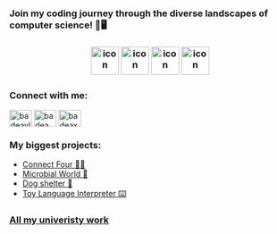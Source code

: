 <h3 align="left"> <b>Join my coding journey through the diverse landscapes of computer science! 🚀🖥️ </b><h3>
 <div align="center">
  <img src="https://techstack-generator.vercel.app/java-icon.svg" alt="icon" width="50" height="50" />
  <img src="https://techstack-generator.vercel.app/python-icon.svg" alt="icon" width="50" height="50" />
  <img src="https://techstack-generator.vercel.app/mysql-icon.svg" alt="icon" width="50" height="50" />
  <img src="https://techstack-generator.vercel.app/cpp-icon.svg" alt="icon" width="50" height="50" />
</div>

<h3 align="left"><b>Connect with me:</b></h3>
<p align="left">
<a href="https://www.linkedin.com/in/vlad-stefan-badea-61b261293/" target="blank"><img align="center" src="https://raw.githubusercontent.com/rahuldkjain/github-profile-readme-generator/master/src/images/icons/Social/linked-in-alt.svg" alt="badeavlad" height="30" width="40" /></a>
<a href="https://www.facebook.com/badeaxo" target="blank"><img align="center" src="https://raw.githubusercontent.com/rahuldkjain/github-profile-readme-generator/master/src/images/icons/Social/facebook.svg" alt="badea.vlad" height="30" width="40" /></a>
<a href="https://www.instagram.com/badeaxo/" target="blank"><img align="center" src="https://raw.githubusercontent.com/rahuldkjain/github-profile-readme-generator/master/src/images/icons/Social/instagram.svg" alt="badeaxo" height="30" width="40" /></a>
</p>

<h3 align="left"><b>My biggest projects:</b></h3>
<ul>
 <li><a href="https://github.com/BadeaVladStefan/UBBProjects-BadeaVlad/blob/main/first%20semester/Connect%20Four.zip">Connect Four 🔴🔵</a></li>
 <li><a href="https://github.com/BadeaVladStefan/UBBProjects-BadeaVlad/tree/main/second%20semester/OPP%20C%2B%2B/Microbial%20World%20exam">Microbial World 🦠</a></li>
 <li><a href="https://github.com/BadeaVladStefan/UBBProjects-BadeaVlad/tree/main/second%20semester/OPP%20C%2B%2B/teme/OOP_A67_BadeaVlad_911/Tema%20OOP%20A67/Tema%20OOP/OOP">Dog shelter 🐶</a></li>
 <li><a href="https://github.com/BadeaVladStefan/UBBProjects-BadeaVlad/blob/main/third%20semester/MAP%20-%20Java/A7%20-%20toy%20language.zip">Toy Language Interpreter ⌨️</a></li>
</ul>

<h3 align="left"><b><a href="https://github.com/BadeaVladStefan/UBBProjects-BadeaVlad/tree/main">All my univeristy work</a></b></h3>
